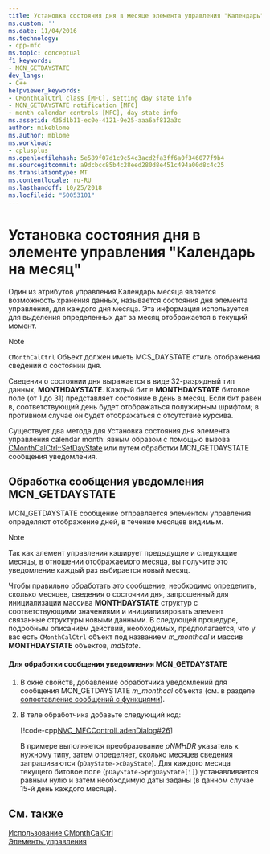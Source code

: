 ```yaml
---
title: Установка состояния дня в месяце элемента управления "Календарь" | Документация Майкрософт
ms.custom: ''
ms.date: 11/04/2016
ms.technology:
- cpp-mfc
ms.topic: conceptual
f1_keywords:
- MCN_GETDAYSTATE
dev_langs:
- C++
helpviewer_keywords:
- CMonthCalCtrl class [MFC], setting day state info
- MCN_GETDAYSTATE notification [MFC]
- month calendar controls [MFC], day state info
ms.assetid: 435d1b11-ec0e-4121-9e25-aaa6af812a3c
author: mikeblome
ms.author: mblome
ms.workload:
- cplusplus
ms.openlocfilehash: 5e589f07d1c9c54c3acd2fa3ff6a0f346077f9b4
ms.sourcegitcommit: a9dcbcc85b4c28eed280d8e451c494a00d8c4c25
ms.translationtype: MT
ms.contentlocale: ru-RU
ms.lasthandoff: 10/25/2018
ms.locfileid: "50053101"
---
```

# <a name="setting-the-day-state-of-a-month-calendar-control"></a>Установка состояния дня в элементе управления "Календарь на месяц"

Один из атрибутов управления Календарь месяца является возможность хранения данных, называется состояния дня элемента управления, для каждого дня месяца. Эта информация используется для выделения определенных дат за месяц отображается в текущий момент.

> [!NOTE]
>  `CMonthCalCtrl` Объект должен иметь MCS_DAYSTATE стиль отображения сведений о состоянии дня.

Сведения о состоянии дня выражается в виде 32-разрядный тип данных, **MONTHDAYSTATE**. Каждый бит в **MONTHDAYSTATE** битовое поле (от 1 до 31) представляет состояние в день в месяц. Если бит равен в, соответствующий день будет отображаться полужирным шрифтом; в противном случае он будет отображаться с отсутствие курсива.

Существует два метода для Установка состояния дня элемента управления calendar month: явным образом с помощью вызова [CMonthCalCtrl::SetDayState](../mfc/reference/cmonthcalctrl-class.md#setdaystate) или путем обработки MCN_GETDAYSTATE сообщения уведомления.

## <a name="handling-the-mcngetdaystate-notification-message"></a>Обработка сообщения уведомления MCN_GETDAYSTATE

MCN_GETDAYSTATE сообщение отправляется элементом управления определяют отображение дней, в течение месяцев видимым.

> [!NOTE]
>  Так как элемент управления кэширует предыдущие и следующие месяцы, в отношении отображаемого месяца, вы получите это уведомление каждый раз выбирается новый месяц.

Чтобы правильно обработать это сообщение, необходимо определить, сколько месяцев, сведения о состоянии дня, запрошенный для инициализации массива **MONTHDAYSTATE** структур с соответствующими значениями и инициализировать элемент связанные структуры новыми данными. В следующей процедуре, подробным описанием действий, необходимых, предполагается, что у вас есть `CMonthCalCtrl` объект под названием *m_monthcal* и массив **MONTHDAYSTATE** объектов, *mdState*.

#### <a name="to-handle-the-mcngetdaystate-notification-message"></a>Для обработки сообщения уведомления MCN_GETDAYSTATE

1. В окне свойств, добавление обработчика уведомлений для сообщения MCN_GETDAYSTATE *m_monthcal* объекта (см. в разделе [сопоставление сообщений с функциями](../mfc/reference/mapping-messages-to-functions.md)).

1. В теле обработчика добавьте следующий код:

   [!code-cpp[NVC_MFCControlLadenDialog#26](../mfc/codesnippet/cpp/setting-the-day-state-of-a-month-calendar-control_1.cpp)]

   В примере выполняется преобразование *pNMHDR* указатель к нужному типу, затем определяет, сколько месяцев сведения запрашиваются (`pDayState->cDayState`). Для каждого месяца текущего битовое поле (`pDayState->prgDayState[i]`) устанавливается равным нулю и затем необходимую даты заданы (в данном случае 15-й день каждого месяца).

## <a name="see-also"></a>См. также

[Использование CMonthCalCtrl](../mfc/using-cmonthcalctrl.md)<br/>
[Элементы управления](../mfc/controls-mfc.md)

